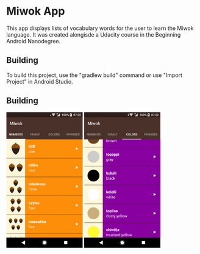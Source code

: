 Miwok App
===================================

This app displays lists of vocabulary words for the user to learn the Miwok language.
It was created alongisde a Udacity course in the Beginning Android Nanodegree.

Building
---------------

To build this project, use the "gradlew build" command or use "Import Project" in 
Android Studio.


Building
---------------
<img src="/screenshots/numbers_screenshot.png" alt="Numbers Screenshot" width="200" float="left"/>
<img src="/screenshots/colors_screenshot.png" alt="Colors Screenshot" width="200" float="left"/>
